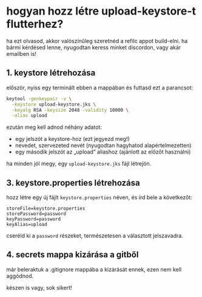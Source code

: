 # hogyan hozz létre upload-keystore-t flutterhez?

ha ezt olvasod, akkor valószínűleg szeretnéd a refilc appot build-elni. ha bármi kérdésed lenne, nyugodtan keress minket discordon, vagy akár emailben is!

## 1. keystore létrehozása

először, nyiss egy terminált ebben a mappában és futtasd ezt a parancsot:

```sh
keytool -genkeypair -v \
  -keystore upload-keystore.jks \
  -keyalg RSA -keysize 2048 -validity 10000 \
  -alias upload
```

ezután meg kell adnod néhány adatot:
- egy jelszót a keystore-hoz (ezt jegyezd meg!)
- nevedet, szervezeted nevét (nyugodtan hagyhatod alapértelmezetten)
- egy második jelszót az „upload” aliashoz (ajánlott az előzőt használni)

ha minden jól megy, egy `upload-keystore.jks` fájl létrejön.

## 3. keystore.properties létrehozása

hozz létre egy új fájlt `keystore.properties` néven, és írd bele a következőt:

```properties
storeFile=keystore.properties
storePassword=password
keyPassword=password
keyAlias=upload
```

cseréld ki a `password` részeket, természetesen a választott jelszavadra.

## 4. secrets mappa kizárása a gitből

már beleraktuk a .gitignore mappába a kizárását ennek, ezen nem kell aggódnod.

készen is vagy, sok sikert!
